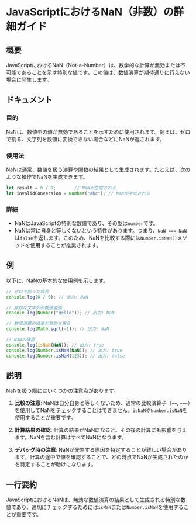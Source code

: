 <!--
Meta Description: # JavaScriptにおけるNaN（非数）の詳細ガイド ## 概要 JavaScriptにおけるNaN（Not-a-Number）は、数学的な計算が無効または不可能であることを示す特別な値です。この値は、数値演算が期待通りに行えない場合に発生します。 ## ドキュメント ### 目的 NaNは、...
Meta Keywords: number, isnan, nan, console, log
-->

# JavaScriptにおけるNaN（非数）の詳細ガイド

## 概要
JavaScriptにおけるNaN（Not-a-Number）は、数学的な計算が無効または不可能であることを示す特別な値です。この値は、数値演算が期待通りに行えない場合に発生します。

## ドキュメント
### 目的
NaNは、数値型の値が無効であることを示すために使用されます。例えば、ゼロで割る、文字列を数値に変換できない場合などにNaNが返されます。

### 使用法
NaNは通常、数値を扱う演算や関数の結果として生成されます。たとえば、次のような操作でNaNを生成できます。

```javascript
let result = 0 / 0;       // NaNが生成される
let invalidConversion = Number("abc"); // NaNが生成される
```

### 詳細
- NaNはJavaScriptの特別な数値であり、その型は`number`です。
- NaNは常に自身と等しくないという特性があります。つまり、`NaN === NaN`は`false`を返します。このため、NaNを比較する際には`Number.isNaN()`メソッドを使用することが推奨されます。

## 例
以下に、NaNの基本的な使用例を示します。

```javascript
// ゼロで割った場合
console.log(0 / 0); // 出力: NaN

// 無効な文字列の数値変換
console.log(Number("Hello")); // 出力: NaN

// 数値演算の結果が無効な場合
console.log(Math.sqrt(-1)); // 出力: NaN

// NaNの確認
console.log(isNaN(NaN)); // 出力: true
console.log(Number.isNaN(NaN)); // 出力: true
console.log(Number.isNaN(123)); // 出力: false
```

## 説明
NaNを扱う際にはいくつかの注意点があります。

1. **比較の注意**: NaNは自分自身と等しくないため、通常の比較演算子（`==`, `===`）を使用してNaNをチェックすることはできません。`isNaN`や`Number.isNaN`を使用することが重要です。

2. **計算結果の確認**: 計算の結果がNaNになると、その後の計算にも影響を与えます。NaNを含む計算はすべてNaNになります。

3. **デバッグ時の注意**: NaNが発生する原因を特定することが難しい場合があります。計算の途中で値を確認することで、どの時点でNaNが生成されたのかを特定することが助けになります。

## 一行要約
JavaScriptにおけるNaNは、無効な数値演算の結果として生成される特別な数値であり、適切にチェックするためには`isNaN`または`Number.isNaN`を使用することが重要です。